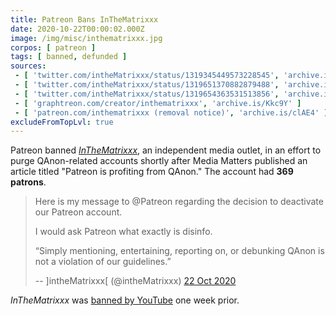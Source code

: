```yaml
---
title: Patreon Bans InTheMatrixxx
date: 2020-10-22T00:00:02.000Z
image: /img/misc/inthematrixxx.jpg
corpos: [ patreon ]
tags: [ banned, defunded ]
sources:
 - [ 'twitter.com/intheMatrixxx/status/1319345449573228545', 'archive.is/fmRmC' ]
 - [ 'twitter.com/intheMatrixxx/status/1319651370882879488', 'archive.is/fILPj' ]
 - [ 'twitter.com/intheMatrixxx/status/1319654363531513856', 'archive.is/eF6OC' ]
 - [ 'graphtreon.com/creator/inthematrixxx', 'archive.is/Kkc9Y' ]
 - [ 'patreon.com/inthematrixxx (removal notice)', 'archive.is/clAE4' ]
excludeFromTopLvl: true
---
```


Patreon banned [_InTheMatrixxx_](https://inthematrixxx.com/), an
independent media outlet, in an effort to purge QAnon-related accounts shortly
after Media Matters published an article titled "Patreon is profiting from
QAnon." The account had **369 patrons**.

> Here is my message to @Patreon regarding the decision to deactivate our
> Patreon account.
>
> I would ask Patreon what exactly is disinfo. 
>
> “Simply mentioning, entertaining, reporting on, or debunking QAnon is not a
> violation of our guidelines.”
>
> -- \]intheMatrixxx\[ (@intheMatrixxx) [22 Oct 2020](https://archive.is/eF6OC)

_InTheMatrixxx_ was [banned by YouTube](/e/youtube-bans-inthematrixxx/)
one week prior.
